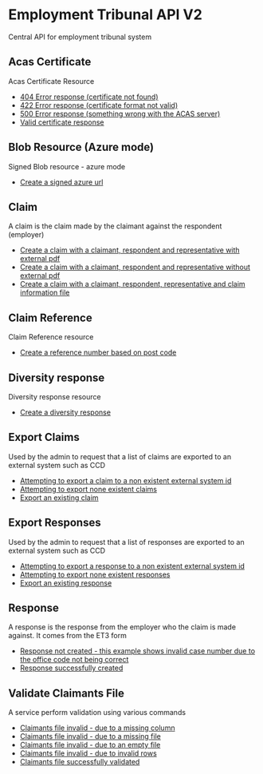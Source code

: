 # Employment Tribunal API V2
Central API for employment tribunal system

## Acas Certificate

Acas Certificate Resource

* [404 Error response (certificate not found)](acas_certificate/404_error_response_(certificate_not_found).md)
* [422 Error response (certificate format not valid)](acas_certificate/422_error_response_(certificate_format_not_valid).md)
* [500 Error response (something wrong with the ACAS server)](acas_certificate/500_error_response_(something_wrong_with_the_acas_server).md)
* [Valid certificate response](acas_certificate/valid_certificate_response.md)

## Blob Resource (Azure mode)

Signed Blob resource - azure mode

* [Create a signed azure url](blob_resource_(azure_mode)/create_a_signed_azure_url.md)

## Claim

A claim is the claim made by the claimant against the respondent (employer)

* [Create a claim with a claimant, respondent and representative with external pdf](claim/create_a_claim_with_a_claimant,_respondent_and_representative_with_external_pdf.md)
* [Create a claim with a claimant, respondent and representative without external pdf](claim/create_a_claim_with_a_claimant,_respondent_and_representative_without_external_pdf.md)
* [Create a claim with a claimant, respondent, representative and claim information file](claim/create_a_claim_with_a_claimant,_respondent,_representative_and_claim_information_file.md)

## Claim Reference

Claim Reference resource

* [Create a reference number based on post code](claim_reference/create_a_reference_number_based_on_post_code.md)

## Diversity response

Diversity response resource

* [Create a diversity response](diversity_response/create_a_diversity_response.md)

## Export Claims

Used by the admin to request that a list of claims are exported to an external system such as CCD

* [Attempting to export a claim to a non existent external system id](export_claims/attempting_to_export_a_claim_to_a_non_existent_external_system_id.md)
* [Attempting to export none existent claims](export_claims/attempting_to_export_none_existent_claims.md)
* [Export an existing claim](export_claims/export_an_existing_claim.md)

## Export Responses

Used by the admin to request that a list of responses are exported to an external system such as CCD

* [Attempting to export a response to a non existent external system id](export_responses/attempting_to_export_a_response_to_a_non_existent_external_system_id.md)
* [Attempting to export none existent responses](export_responses/attempting_to_export_none_existent_responses.md)
* [Export an existing response](export_responses/export_an_existing_response.md)

## Response

A response is the response from the employer who the claim is made against.  It comes from the ET3 form

* [Response not created - this example shows invalid case number due to the office code not being correct](response/response_not_created_-_this_example_shows_invalid_case_number_due_to_the_office_code_not_being_correct.md)
* [Response successfully created](response/response_successfully_created.md)

## Validate Claimants File

A service perform validation using various commands

* [Claimants file invalid - due to a missing column](validate_claimants_file/claimants_file_invalid_-_due_to_a_missing_column.md)
* [Claimants file invalid - due to a missing file](validate_claimants_file/claimants_file_invalid_-_due_to_a_missing_file.md)
* [Claimants file invalid - due to an empty file](validate_claimants_file/claimants_file_invalid_-_due_to_an_empty_file.md)
* [Claimants file invalid - due to invalid rows](validate_claimants_file/claimants_file_invalid_-_due_to_invalid_rows.md)
* [Claimants file successfully validated](validate_claimants_file/claimants_file_successfully_validated.md)

